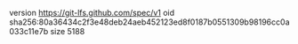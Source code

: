 version https://git-lfs.github.com/spec/v1
oid sha256:80a36434c2f3e48deb24aeb452123ed8f0187b0551309b98196cc0a033c11e7b
size 5188
